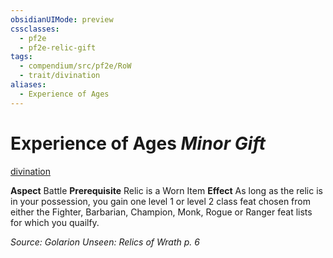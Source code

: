 ```yaml
---
obsidianUIMode: preview
cssclasses:
  - pf2e
  - pf2e-relic-gift
tags:
  - compendium/src/pf2e/RoW
  - trait/divination
aliases:
  - Experience of Ages
---
```

# Experience of Ages *Minor Gift*  
[divination](rules/traits/divination.md "Divination Item Trait")  

**Aspect** Battle
**Prerequisite** Relic is a Worn Item
**Effect** As long as the relic is in your possession, you gain one level 1 or level 2 class feat chosen from either the Fighter, Barbarian, Champion, Monk,  Rogue or Ranger feat lists for which you quailfy.

*Source: Golarion Unseen: Relics of Wrath p. 6*  